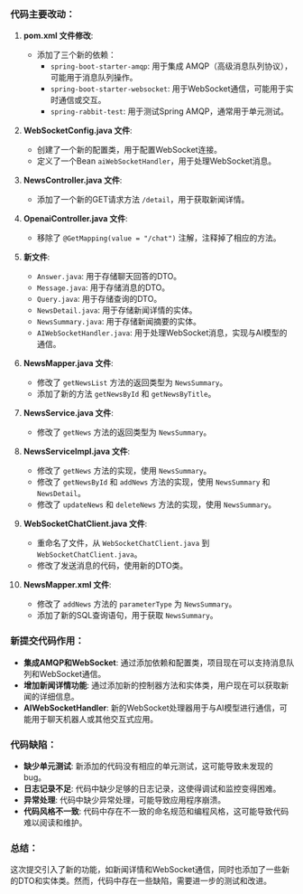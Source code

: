 ### 代码主要改动：

1. **pom.xml 文件修改**:
   - 添加了三个新的依赖：
     - `spring-boot-starter-amqp`: 用于集成 AMQP（高级消息队列协议），可能用于消息队列操作。
     - `spring-boot-starter-websocket`: 用于WebSocket通信，可能用于实时通信或交互。
     - `spring-rabbit-test`: 用于测试Spring AMQP，通常用于单元测试。

2. **WebSocketConfig.java 文件**:
   - 创建了一个新的配置类，用于配置WebSocket连接。
   - 定义了一个Bean `aiWebSocketHandler`，用于处理WebSocket消息。

3. **NewsController.java 文件**:
   - 添加了一个新的GET请求方法 `/detail`，用于获取新闻详情。

4. **OpenaiController.java 文件**:
   - 移除了 `@GetMapping(value = "/chat")` 注解，注释掉了相应的方法。

5. **新文件**:
   - `Answer.java`: 用于存储聊天回答的DTO。
   - `Message.java`: 用于存储消息的DTO。
   - `Query.java`: 用于存储查询的DTO。
   - `NewsDetail.java`: 用于存储新闻详情的实体。
   - `NewsSummary.java`: 用于存储新闻摘要的实体。
   - `AIWebSocketHandler.java`: 用于处理WebSocket消息，实现与AI模型的通信。

6. **NewsMapper.java 文件**:
   - 修改了 `getNewsList` 方法的返回类型为 `NewsSummary`。
   - 添加了新的方法 `getNewsById` 和 `getNewsByTitle`。

7. **NewsService.java 文件**:
   - 修改了 `getNews` 方法的返回类型为 `NewsSummary`。

8. **NewsServiceImpl.java 文件**:
   - 修改了 `getNews` 方法的实现，使用 `NewsSummary`。
   - 修改了 `getNewsById` 和 `addNews` 方法的实现，使用 `NewsSummary` 和 `NewsDetail`。
   - 修改了 `updateNews` 和 `deleteNews` 方法的实现，使用 `NewsSummary`。

9. **WebSocketChatClient.java 文件**:
   - 重命名了文件，从 `WebSocketChatClient.java` 到 `WebSocketChatClient.java`。
   - 修改了发送消息的代码，使用新的DTO类。

10. **NewsMapper.xml 文件**:
    - 修改了 `addNews` 方法的 `parameterType` 为 `NewsSummary`。
    - 添加了新的SQL查询语句，用于获取 `NewsSummary`。

### 新提交代码作用：

- **集成AMQP和WebSocket**: 通过添加依赖和配置类，项目现在可以支持消息队列和WebSocket通信。
- **增加新闻详情功能**: 通过添加新的控制器方法和实体类，用户现在可以获取新闻的详细信息。
- **AIWebSocketHandler**: 新的WebSocket处理器用于与AI模型进行通信，可能用于聊天机器人或其他交互式应用。

### 代码缺陷：

- **缺少单元测试**: 新添加的代码没有相应的单元测试，这可能导致未发现的bug。
- **日志记录不足**: 代码中缺少足够的日志记录，这使得调试和监控变得困难。
- **异常处理**: 代码中缺少异常处理，可能导致应用程序崩溃。
- **代码风格不一致**: 代码中存在不一致的命名规范和编程风格，这可能导致代码难以阅读和维护。

### 总结：

这次提交引入了新的功能，如新闻详情和WebSocket通信，同时也添加了一些新的DTO和实体类。然而，代码中存在一些缺陷，需要进一步的测试和改进。
